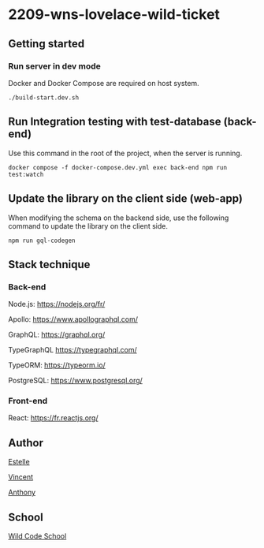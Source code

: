 # 2209-wns-lovelace-wild-ticket

## Getting started

### Run server in dev mode

Docker and Docker Compose are required on host system.

```
./build-start.dev.sh
```

## Run Integration testing with test-database (back-end)

Use this command in the root of the project, when the server is running.

```
docker compose -f docker-compose.dev.yml exec back-end npm run test:watch
```
## Update the library on the client side (web-app)

When modifying the schema on the backend side, use the following command to update the library on the client side.

```
npm run gql-codegen
```
## Stack technique

### Back-end

Node.js: 
https://nodejs.org/fr/

Apollo:
https://www.apollographql.com/

GraphQL:
https://graphql.org/

TypeGraphQL
https://typegraphql.com/

TypeORM: 
https://typeorm.io/

PostgreSQL: 
https://www.postgresql.org/

### Front-end

React: 
https://fr.reactjs.org/

## Author

[Estelle](https://github.com/Estelle9)

[Vincent](https://github.com/vincentDubresson)

[Anthony](https://github.com/Anthony-AGTN)

## School

[Wild Code School](https://github.com/WildCodeSchool)